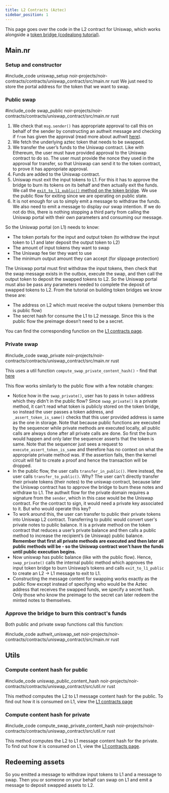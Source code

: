 ```yaml
---
title: L2 Contracts (Aztec)
sidebar_position: 1
---
```


This page goes over the code in the L2 contract for Uniswap, which works alongside a [token bridge (codealong tutorial)](../token_bridge/index.md).

## Main.nr

### Setup and constructor

#include_code uniswap_setup noir-projects/noir-contracts/contracts/uniswap_contract/src/main.nr rust
We just need to store the portal address for the token that we want to swap.

### Public swap

#include_code swap_public noir-projects/noir-contracts/contracts/uniswap_contract/src/main.nr rust

1. We check that `msg.sender()` has appropriate approval to call this on behalf of the sender by constructing an authwit message and checking if `from` has given the approval (read more about authwit [here](../../../../../aztec/concepts/advanced/authwit.md)).
2. We fetch the underlying aztec token that needs to be swapped.
3. We transfer the user’s funds to the Uniswap contract. Like with Ethereum, the user must have provided approval to the Uniswap contract to do so. The user must provide the nonce they used in the approval for transfer, so that Uniswap can send it to the token contract, to prove it has appropriate approval.
4. Funds are added to the Uniswap contract.
5. Uniswap must exit the input tokens to L1. For this it has to approve the bridge to burn its tokens on its behalf and then actually exit the funds. We call the [`exit_to_l1_public()` method on the token bridge](../token_bridge/3_withdrawing_to_l1.md). We use the public flow for exiting since we are operating on public state.
6. It is not enough for us to simply emit a message to withdraw the funds. We also need to emit a message to display our swap intention. If we do not do this, there is nothing stopping a third party from calling the Uniswap portal with their own parameters and consuming our message.

So the Uniswap portal (on L1) needs to know:

- The token portals for the input and output token (to withdraw the input token to L1 and later deposit the output token to L2)
- The amount of input tokens they want to swap
- The Uniswap fee tier they want to use
- The minimum output amount they can accept (for slippage protection)

The Uniswap portal must first withdraw the input tokens, then check that the swap message exists in the outbox, execute the swap, and then call the output token to deposit the swapped tokens to L2. So the Uniswap portal must also be pass any parameters needed to complete the deposit of swapped tokens to L2. From the tutorial on building token bridges we know these are:

- The address on L2 which must receive the output tokens (remember this is public flow)
- The secret hash for consume the L1 to L2 message. Since this is the public flow the preimage doesn’t need to be a secret.

You can find the corresponding function on the [L1 contracts page](./l1_contract.md).

### Private swap

#include_code swap_private noir-projects/noir-contracts/contracts/uniswap_contract/src/main.nr rust

This uses a util function `compute_swap_private_content_hash()` - find that [here](#utils)

This flow works similarly to the public flow with a few notable changes:

- Notice how in the `swap_private()`, user has to pass in `token` address which they didn't in the public flow? Since `swap_private()` is a private method, it can't read what token is publicly stored on the token bridge, so instead the user passes a token address, and `_assert_token_is_same()` checks that this user provided address is same as the one in storage. Note that because public functions are executed by the sequencer while private methods are executed locally, all public calls are always done after all private calls are done. So first the burn would happen and only later the sequencer asserts that the token is same. Note that the sequencer just sees a request to `execute_assert_token_is_same` and therefore has no context on what the appropriate private method was. If the assertion fails, then the kernel circuit will fail to create a proof and hence the transaction will be dropped.
- In the public flow, the user calls `transfer_in_public()`. Here instead, the user calls `transfer_to_public()`. Why? The user can't directly transfer their private tokens (their notes) to the uniswap contract, because later the Uniswap contract has to approve the bridge to burn these notes and withdraw to L1. The authwit flow for the private domain requires a signature from the `sender`, which in this case would be the Uniswap contract. For the contract to sign, it would need a private key associated to it. But who would operate this key?
- To work around this, the user can transfer to public their private tokens into Uniswap L2 contract. Transferring to public would convert user's private notes to public balance. It is a private method on the token contract that reduces a user’s private balance and then calls a public method to increase the recipient’s (ie Uniswap) public balance. **Remember that first all private methods are executed and then later all public methods will be - so the Uniswap contract won’t have the funds until public execution begins.**
- Now uniswap has public balance (like with the public flow). Hence, `swap_private()` calls the internal public method which approves the input token bridge to burn Uniswap’s tokens and calls `exit_to_l1_public` to create an L2 → L1 message to exit to L1.
- Constructing the message content for swapping works exactly as the public flow except instead of specifying who would be the Aztec address that receives the swapped funds, we specify a secret hash. Only those who know the preimage to the secret can later redeem the minted notes to themselves.

### Approve the bridge to burn this contract's funds

Both public and private swap functions call this function:

#include_code authwit_uniswap_set noir-projects/noir-contracts/contracts/uniswap_contract/src/main.nr rust

## Utils

### Compute content hash for public

#include_code uniswap_public_content_hash noir-projects/noir-contracts/contracts/uniswap_contract/src/util.nr rust

This method computes the L2 to L1 message content hash for the public. To find out how it is consumed on L1, view the [L1 contracts page](./l1_contract.md)

### Compute content hash for private

#include_code compute_swap_private_content_hash noir-projects/noir-contracts/contracts/uniswap_contract/src/util.nr rust

This method computes the L2 to L1 message content hash for the private. To find out how it is consumed on L1, view the [L1 contracts page](./l1_contract.md).

## Redeeming assets

So you emitted a message to withdraw input tokens to L1 and a message to swap. Then you or someone on your behalf can swap on L1 and emit a message to deposit swapped assets to L2.
